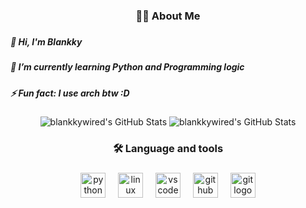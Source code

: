 ###

<h3 align="center">👩‍💻  About Me</h3>

###
##### 👋 Hi, I'm Blankky
##### 🌱 I’m currently learning Python and Programming logic
##### ⚡ Fun fact: I use arch btw :D

<div align="center">
  <img src="https://github-readme-stats.vercel.app/api?username=blankkywired&theme=dark&show_icons=true&hide_border=true&count_private=true" alt="blankkywired's GitHub Stats" />
  <img src="https://streak-stats.demolab.com?user=blankkywired&theme=dark&hide_border=true" alt="blankkywired's GitHub Stats" />

</div>



<h3 align="center">🛠 Language and tools</h3>

###

<div align="center">
  <img src="https://cdn.jsdelivr.net/gh/devicons/devicon/icons/python/python-original.svg" height="40" alt="python logo"  />
  <img width="12" />
  <img src="https://cdn.jsdelivr.net/gh/devicons/devicon/icons/linux/linux-original.svg" height="40" alt="linux logo"  />
  <img width="12" />
  <img src="https://cdn.jsdelivr.net/gh/devicons/devicon/icons/vscode/vscode-original.svg" height="40" alt="vscode logo"  />
  <img width="12" />
  <img src="https://skillicons.dev/icons?i=github" height="40" alt="github logo"  />
  <img width="12" />
  <img src="https://cdn.jsdelivr.net/gh/devicons/devicon/icons/git/git-original.svg" height="40" alt="git logo"  />
</div>
